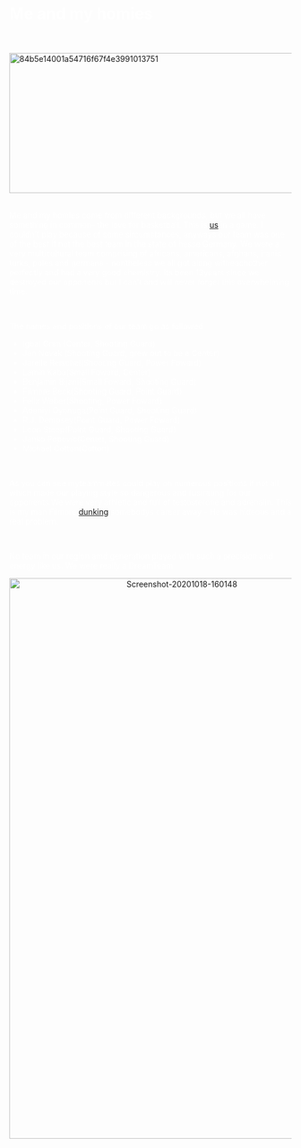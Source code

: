 <!doctype html>
<html>
<head></head> 
<body> 
  <h1 style="color:white"> Me and my homies</h1> 
  <br> 
  <br> 
  <a href="https://postimg.cc/RNCn23XH" target="_blank"><img src="https://i.postimg.cc/RNCn23XH/84b5e14001a54716f67f4e3991013751.jpg" border="0" alt="84b5e14001a54716f67f4e3991013751" width="700" height="250"></a> 
  <div> 
   <br> 
   <p style="color:white">Me and my homies come from different backgrounds, but we all have something in common- the love for basketball. This is <a href="https://youtu.be/kKPR_fRjsy4">us</a> in a game. I couldn't play because of some sircumstances, anyways our team was one of the best if not the best team in the state of hesse Germany. We were a very multicultural team comprising of africans, americans, afghans, iranis turks, poles and germans - nontheless we all got along witheachother perfectly and had a very good chemistry. Its been 13years since we destroyed our opponents but I can't and will never forget this overwhelming time.</p> 
   <br> 
   <p style="color:white">The names and positions of our team go as followed</p> 
   <ul> 
    <li style="color:white">Igbal Gran (Center, Shooting Guard)</li> 
    <li style="color:white">Jan Novak (Shooting Guard, grew out to be a Center)</li> 
    <li style="color:white">Jarelle Reischel(Shooting Guard, Power Foward)</li> 
    <li style="color:white">Lamin Kaba(Small Foward, Center)</li> 
    <li style="color:white">Benjamin Bijani(Small Foward, Shooting Guard)</li> 
    <li style="color:white">Filmore Beck(Shooting Guard, Point Guard)</li> 
    <li style="color:white">Felix Weber(Shooting, Power Foward)</li> 
    <li style="color:white">Adeniyi Oyenuga(Point Guard, Shooting Guard)</li> 
    <li style="color:white">R.J. Dempsey(Point Guard, Power Foward)</li> 
    <li style="color:white">Leon Steep(Point Guard, Shooting Guard)</li> 
    <li style="color:white">Janko Popovic(Center, Shooting Guard)</li> 
    <li style="color:white">Michael Cotton(Cotton)</li> 
   </ul> 
   <br> 
   <p style="color:white">As you can see myteammates could play on numerous positions if not all, which made our playing style so dangerous and fustrating for our opponents.We were very athletic and full of testosterone and adrenalin. This is my man Filmore <a href="https://youtu.be/qSJ1uR3Dbis">dunking</a> somebodys career away - He was hideous and a real problem. </p> 
   <br> 
   <p style="color:white">No team in our region amd generation played with such a precision and energy like us. We were really a DreamTeam</p> 
  </div> 
  <center> 
   <a href="https://postimg.cc/w30ypqtR" target="_blank"><img src="https://i.postimg.cc/w30ypqtR/Screenshot-20201018-160148.png" border="0" alt="Screenshot-20201018-160148" width="600" height="1000"></a> 
  </center> 
</body>
</html>

